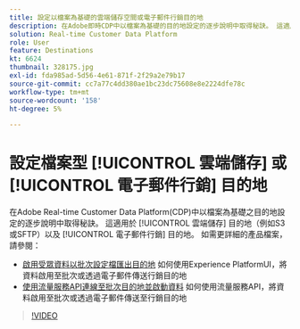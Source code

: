 ```yaml
---
title: 設定以檔案為基礎的雲端儲存空間或電子郵件行銷目的地
description: 在Adobe即時CDP中以檔案為基礎的目的地設定的逐步說明中取得秘訣。 這適用於雲端儲存目的地（例如S3或SFTP），以及電子郵件行銷目的地。
solution: Real-time Customer Data Platform
role: User
feature: Destinations
kt: 6624
thumbnail: 328175.jpg
exl-id: fda985ad-5d56-4e61-871f-2f29a2e79b17
source-git-commit: cc7a77c4dd380ae1bc23dc75608e8e2224dfe78c
workflow-type: tm+mt
source-wordcount: '158'
ht-degree: 5%

---
```


# 設定檔案型 [!UICONTROL 雲端儲存] 或 [!UICONTROL 電子郵件行銷] 目的地

在Adobe Real-time Customer Data Platform(CDP)中以檔案為基礎之目的地設定的逐步說明中取得秘訣。 這適用於 [!UICONTROL 雲端儲存] 目的地（例如S3或SFTP）以及 [!UICONTROL 電子郵件行銷] 目的地。 如需更詳細的產品檔案，請參閱：

* [啟用受眾資料以批次設定檔匯出目的地](https://experienceleague.adobe.com/docs/experience-platform/destinations/ui/activate/activate-batch-profile-destinations.html) 如何使用Experience PlatformUI，將資料啟用至批次或透過電子郵件傳送行銷目的地
* [使用流量服務API連線至批次目的地並啟動資料](https://experienceleague.adobe.com/docs/experience-platform/destinations/api/connect-activate-batch-destinations.html) 如何使用流量服務API，將資料啟用至批次或透過電子郵件傳送至行銷目的地

>[!VIDEO](https://video.tv.adobe.com/v/328175/?quality=12&learn=on)
